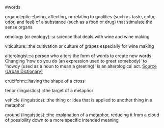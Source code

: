 #words

organoleptic:::being, affecting, or relating to qualities (such as taste, color, odor, and feel) of a substance (such as a food or drug) that stimulate the sense organs

œnology (or enology):::a science that deals with wine and wine making

viticulture:::the cultivation or culture of grapes especially for wine making

alterologist:::a person who alters the form of words to create new words. Changing 'how do you do (an expression used to greet somebody)' to 'howdy (used as a noun to mean a greeting)' is an alterological act. [Source (Urban Dictionary)](https://www.urbandictionary.com/define.php?term=alterologist)

cruciform:::having the shape of a cross

tenor (linguistics):::the target of a metaphor

vehicle (linguistics):::the thing or idea that is applied to another thing in a metaphor

ground (linguistics):::the explanation of a metaphor, reducing it from a cloud of possibility down to a more specific intended meaning
